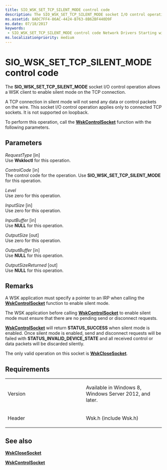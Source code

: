 ```yaml
---
title: SIO_WSK_SET_TCP_SILENT_MODE control code
description: The SIO_WSK_SET_TCP_SILENT_MODE socket I/O control operation allows a WSK client to enable silent mode on the TCP connection.
ms.assetid: 8ADC7FF4-86AC-4424-B763-8B62BF440D9F
ms.date: 07/18/2017
keywords:
 - SIO_WSK_SET_TCP_SILENT_MODE control code Network Drivers Starting with Windows Vista
ms.localizationpriority: medium
---
```


# SIO\_WSK\_SET\_TCP\_SILENT\_MODE control code


The **SIO\_WSK\_SET\_TCP\_SILENT\_MODE** socket I/O control operation allows a WSK client to enable silent mode on the TCP connection.

A TCP connection in silent mode will not send any data or control packets on the wire. This socket I/O control operation applies only to connected TCP sockets. It is not supported on loopback.

To perform this operation, call the [**WskControlSocket**](https://msdn.microsoft.com/library/windows/hardware/ff571127) function with the following parameters.

Parameters
----------

*RequestType* \[in\]  
Use **WskIoctl** for this operation.

*ControlCode* \[in\]  
The control code for the operation. Use **SIO\_WSK\_SET\_TCP\_SILENT\_MODE** for this operation.

*Level*   
Use zero for this operation.

*InputSize* \[in\]  
Use zero for this operation.

*InputBuffer* \[in\]  
Use **NULL** for this operation.

*OutputSize* \[out\]  
Use zero for this operation.

*OutputBuffer* \[in\]  
Use **NULL** for this operation.

*OutputSizeReturned* \[out\]  
Use **NULL** for this operation.

Remarks
-------

A WSK application must specify a pointer to an IRP when calling the [**WskControlSocket**](https://msdn.microsoft.com/library/windows/hardware/ff571127) function to enable silent mode.

The WSK application before calling [**WskControlSocket**](https://msdn.microsoft.com/library/windows/hardware/ff571127) to enable silent mode must ensure that there are no pending send or disconnect requests.

[**WskControlSocket**](https://msdn.microsoft.com/library/windows/hardware/ff571127) will return **STATUS\_SUCCESS** when silent mode is enabled. Once silent mode is enabled, send and disconnect requests will be failed with **STATUS\_INVALID\_DEVICE\_STATE** and all received control or data packets will be discarded silently.

The only valid operation on this socket is [**WskCloseSocket**](https://msdn.microsoft.com/library/windows/hardware/ff571124).

Requirements
------------

<table>
<colgroup>
<col width="50%" />
<col width="50%" />
</colgroup>
<tbody>
<tr class="odd">
<td><p>Version</p></td>
<td><p>Available in Windows 8, Windows Server 2012, and later.</p></td>
</tr>
<tr class="even">
<td><p>Header</p></td>
<td>Wsk.h (include Wsk.h)</td>
</tr>
</tbody>
</table>

## See also


[**WskCloseSocket**](https://msdn.microsoft.com/library/windows/hardware/ff571124)

[**WskControlSocket**](https://msdn.microsoft.com/library/windows/hardware/ff571127)

 

 




